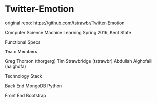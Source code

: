 # Twitter-Emotion
original repo: https://github.com/tstrawbr/Twitter-Emotion

Computer Science Machine Learning Spring 2016, Kent State

Functional Specs

Team Members

Greg Thorson (thorgerg)
Tim Strawbridge (tstrawbr)
Abdullah Alghofaili (aalghofa)

Technology Stack

Back End MongoDB Python

Front End Bootstrap
